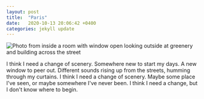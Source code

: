 ```yaml
---
layout: post
title:  "Paris"
date:   2020-10-13 20:06:42 +0400
categories: jekyll update
---
```

<img src="//images.weserv.nl/?url=havemapswill.travel/img/2020-10-13-paris.JPG&&w=500h=400&dpr=4" alt="Photo from inside a room with window open looking outside at greenery and building across the street">

I think I need a change of scenery. Somewhere new to start my days. A new window to peer out. Different sounds rising up from the streets, humming through my curtains. I think I need a change of scenery. Maybe some place I've seen, or maybe somewhere I've never been. I think I need a change, but I don't know where to begin.
